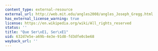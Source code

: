 ```yaml
---
content_type: external-resource
external_url: http://web.mit.edu/angles2008/angles_Joseph_Gregg.html
has_external_license_warning: true
license: https://en.wikipedia.org/wiki/All_rights_reserved
status: ''
title: "Que Ser\xE1, Ser\xE1"
uid: 632d7e5e-a69b-4e3e-91d8-fd3dfe0cbe68
wayback_url: ''
---
```

